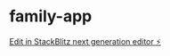 # family-app

[Edit in StackBlitz next generation editor ⚡️](https://stackblitz.com/~/github.com/dkchiang96/family-app)